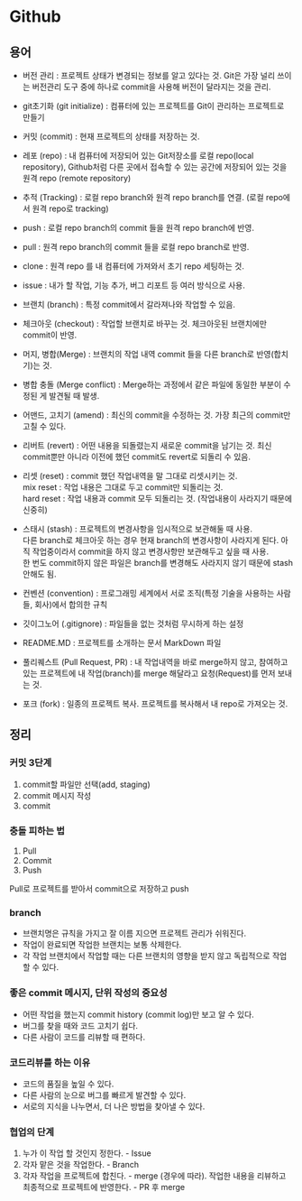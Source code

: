 # Github

## 용어

- 버전 관리 : 프로젝트 상태가 변경되는 정보를 알고 있다는 것. Git은 가장 널리 쓰이는 버전관리 도구 중에 하나로 commit을 사용해 버전이 달라지는 것을 관리.

- git초기화 (git initialize) : 컴퓨터에 있는 프로젝트를 Git이 관리하는 프로젝트로 만들기

- 커밋 (commit) : 현재 프로젝트의 상태를 저장하는 것.

- 레포 (repo) : 내 컴퓨터에 저장되어 있는 Git저장소를 로컬 repo(local repository), Github처럼 다른 곳에서 접속할 수 있는 공간에 저장되어 있는 것을 원격 repo (remote repository)

- 추적 (Tracking) : 로컬 repo branch와 원격 repo branch를 연결.
(로컬 repo에서 원격 repo로 tracking)

- push : 로컬 repo branch의 commit 들을 원격 repo branch에 반영.

- pull : 원격 repo branch의 commit 들을 로컬 repo branch로 반영.

- clone : 원격 repo 를 내 컴퓨터에 가져와서 초기 repo 세팅하는 것.

- issue : 내가 할 작업, 기능 추가, 버그 리포트 등 여러 방식으로 사용.

- 브랜치 (branch) : 특정 commit에서 갈라져나와 작업할 수 있음.

- 체크아웃 (checkout) : 작업할 브랜치로 바꾸는 것. 체크아웃된 브랜치에만 commit이 반영.

- 머지, 병합(Merge) : 브랜치의 작업 내역 commit 들을 다른 branch로 반영(합치기)는 것.

- 병합 충돌 (Merge conflict) : Merge하는 과정에서 같은 파일에 동일한 부분이 수정된 게 발견될 때 발생.

- 어맨드, 고치기 (amend) : 최신의 commit을 수정하는 것. 가장 최근의 commit만 고칠 수 있다.

- 리버트 (revert) : 어떤 내용을 되돌렸는지 새로운 commit을 남기는 것. 최신 commit뿐만 아니라 이전에 했던 commit도 revert로 되돌리 수 있음.

- 리셋 (reset) : commit 했던 작업내역을 말 그대로 리셋시키는 것.  
mix reset : 작업 내용은 그대로 두고 commit만 되돌리는 것.  
hard reset : 작업 내용과 commit 모두 되돌리는 것. (작업내용이 사라지기 때문에 신중히)

- 스태시 (stash) : 프로젝트의 변경사항을 임시적으로 보관해둘 때 사용.  
다른 branch로 체크아웃 하는 경우 현재 branch의 변경사항이 사라지게 된다. 아직 작업중이라서 commit을 하지 않고 변경사항만 보관해두고 싶을 때 사용.  
한 번도 commit하지 않은 파일은 branch를 변경해도 사라지지 않기 때문에 stash 안해도 됨.

- 컨벤션 (convention) : 프로그래밍 세계에서 서로 조직(특정 기술을 사용하는 사람들, 회사)에서 합의한 규칙  

- 깃이그노어 (.gitignore) : 파일들을 없는 것처럼 무시하게 하는 설정

- README.MD : 프로젝트를 소개하는 문서 MarkDown 파일

- 풀리퀘스트 (Pull Request, PR) : 내 작업내역을 바로 merge하지 않고, 참여하고 있는 프로젝트에 내 작업(branch)를 merge 해달라고 요청(Request)를 먼저 보내는 것.

- 포크 (fork) : 일종의 프로젝트 복사. 프로젝트를 복사해서 내 repo로 가져오는 것.

## 정리
### 커밋 3단계
1. commit할 파일만 선택(add, staging)
2. commit 메시지 작성
3. commit

### 충돌 피하는 법
1. Pull
2. Commit
3. Push  

Pull로 프로젝트를 받아서 commit으로 저장하고 push

### branch
- 브랜치명은 규칙을 가지고 잘 이름 지으면 프로젝트 관리가 쉬워진다.
- 작업이 완료되면 작업한 브랜치는 보통 삭제한다.
- 각 작업 브랜치에서 작업할 때는 다른 브랜치의 영향을 받지 않고 독립적으로 작업할 수 있다.

### 좋은 commit 메시지, 단위 작성의 중요성
- 어떤 작업을 했는지 commit history (commit log)만 보고 알 수 있다.
- 버그를 찾을 때와 코드 고치기 쉽다.
- 다른 사람이 코드를 리뷰할 때 편하다.

### 코드리뷰를 하는 이유
- 코드의 품질을 높일 수 있다.
- 다른 사람의 눈으로 버그를 빠르게 발견할 수 있다.
- 서로의 지식을 나누면서, 더 나은 방법을 찾아낼 수 있다.

### 협업의 단계
1. 누가 이 작업 할 것인지 정한다. - Issue
2. 각자 맡은 것을 작업한다. - Branch
3. 각자 작업을 프로젝트에 합친다. - merge
(경우에 따라). 작업한 내용을 리뷰하고 최종적으로 프로젝트에 반영한다. - PR 후 merge